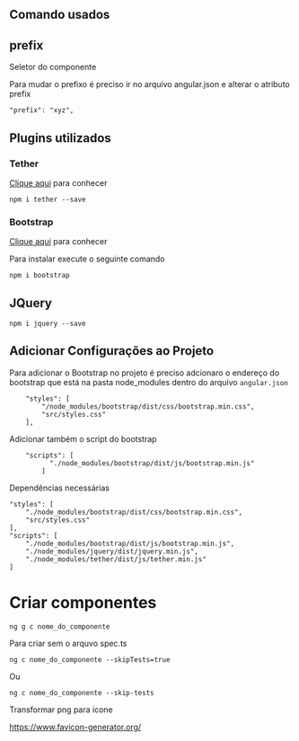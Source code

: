 ## Comando usados

## prefix

Seletor do componente

Para mudar o prefixo é preciso ir no arquivo angular.json e alterar o atributo prefix

    "prefix": "xyz",


## Plugins utilizados

### Tether

 [Clique aqui](http://tether.io/) para conhecer

    npm i tether --save

 ### Bootstrap

 [Clique aqui](https://getbootstrap.com/) para conhecer

 Para instalar execute o seguinte comando 

    npm i bootstrap

## JQuery

    npm i jquery --save

## Adicionar Configurações ao Projeto

Para adicionar o Bootstrap no projeto é preciso adcionaro o endereço do bootstrap que está na pasta node_modules dentro do arquivo `angular.json`

        "styles": [
            "/node_modules/bootstrap/dist/css/bootstrap.min.css",
            "src/styles.css"
        ],

 Adicionar também o script do bootstrap

        "scripts": [
              "./node_modules/bootstrap/dist/js/bootstrap.min.js"
            ]  

Dependências necessárias

    "styles": [
        "./node_modules/bootstrap/dist/css/bootstrap.min.css",
        "src/styles.css"
    ],
    "scripts": [
        "./node_modules/bootstrap/dist/js/bootstrap.min.js",
        "./node_modules/jquery/dist/jquery.min.js",
        "./node_modules/tether/dist/js/tether.min.js"
    ]


# Criar componentes

    ng g c nome_do_componente

Para criar sem o arquvo spec.ts

    ng c nome_do_componente --skipTests=true

Ou

    ng c nome_do_componente --skip-tests

Transformar png para icone

https://www.favicon-generator.org/